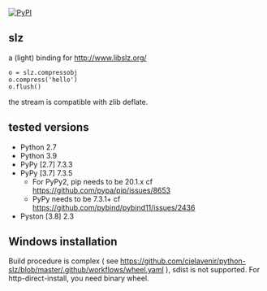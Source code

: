 [![PyPI](https://img.shields.io/pypi/v/slz)](https://pypi.org/project/slz/)

## slz

a (light) binding for http://www.libslz.org/

```
o = slz.compressobj
o.compress('hello')
o.flush()
```

the stream is compatible with zlib deflate.

## tested versions

- Python 2.7
- Python 3.9
- PyPy [2.7] 7.3.3
- PyPy [3.7] 7.3.5
    - For PyPy2, pip needs to be 20.1.x cf https://github.com/pypa/pip/issues/8653
    - PyPy needs to be 7.3.1+ cf https://github.com/pybind/pybind11/issues/2436
- Pyston [3.8] 2.3

## Windows installation

Build procedure is complex ( see https://github.com/cielavenir/python-slz/blob/master/.github/workflows/wheel.yaml ), sdist is not supported. For http-direct-install, you need binary wheel.
